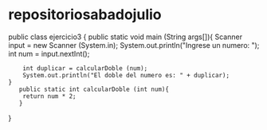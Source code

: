 # repositoriosabadojulio
public class ejercicio3 {
    public static void main (String args[]){
        Scanner input = new Scanner (System.in);
        System.out.println("Ingrese un numero: ");
        int num = input.nextInt();

        int duplicar = calcularDoble (num);
        System.out.println("El doble del numero es: " + duplicar);
    }
       public static int calcularDoble (int num){
        return num * 2;
       }
}